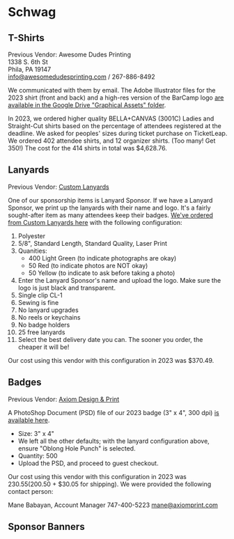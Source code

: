 # Schwag

## T-Shirts

Previous Vendor:
Awesome Dudes Printing\
1338 S. 6th St\
Phila, PA 19147\
info@awesomedudesprinting.com / 267-886-8492

We communicated with them by email. The Adobe Illustrator files for the 2023 shirt (front and back) and a high-res version of the BarCamp logo [are available in the Google Drive "Graphical Assets" folder](https://drive.google.com/drive/u/0/folders/1le3xQE7pceMQBCmwvVBXbDCI77Qk61Od).

In 2023, we ordered higher quality BELLA+CANVAS (3001C) Ladies and Straight-Cut shirts based on the percentage of attendees registered at the deadline. We asked for peoples' sizes during ticket purchase on TicketLeap. We ordered 402 attendee shirts, and 12 organizer shirts. (Too many! Get 350!) The cost for the 414 shirts in total was $4,628.76.

## Lanyards

Previous Vendor: [Custom Lanyards](https://www.customlanyard.net/)

One of our sponsorship items is Lanyard Sponsor. If we have a Lanyard Sponsor, we print up the lanyards with their name and logo. It's a fairly sought-after item as many attendees keep their badges. [We've ordered from Custom Lanyards here](https://www.customlanyard.net/lanyards/custom-dye-sublimation-lanyards) with the following configuration:

1. Polyester
2. 5/8", Standard Length, Standard Quality, Laser Print
3. Quanities:
    * 400 Light Green (to indicate photographs are okay)
    * 50 Red (to indicate photos are NOT okay)
    * 50 Yellow (to indicate to ask before taking a photo)
4. Enter the Lanyard Sponsor's name and upload the logo. Make sure the logo is just black and transparent.
5. Single clip CL-1
6. Sewing is fine
7. No lanyard upgrades
8. No reels or keychains
9. No badge holders
10. 25 free lanyards
11. Select the best delivery date you can. The sooner you order, the cheaper it will be!

Our cost using this vendor with this configuration in 2023 was $370.49.

## Badges

Previous Vendor: [Axiom Design & Print](https://axiomprint.com/product/event-badges-690)

A PhotoShop Document (PSD) file of our 2023 badge (3" x 4", 300 dpi) [is available here](assets/bcp-badge.psd).

* Size: 3" x 4"
* We left all the other defaults; with the lanyard configuration above, ensure "Oblong Hole Punch" is selected.
* Quantity: 500
* Upload the PSD, and proceed to guest checkout.

Our cost using this vendor with this configuration in 2023 was $230.55 ($200.50 + $30.05 for shipping). We were provided the following contact person:

Mane Babayan, Account Manager
747-400-5223
mane@axiomprint.com

## Sponsor Banners
